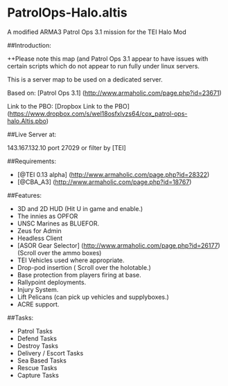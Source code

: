 # PatrolOps-Halo.altis
A modified ARMA3 Patrol Ops 3.1 mission for the TEI Halo Mod

##Introduction:

++Please note this map (and Patrol Ops 3.1 appear to have issues with certain scripts which do not appear to run fully under linux servers.

This is a server map to be used on a dedicated server. 

Based on: 
[Patrol Ops 3.1] (http://www.armaholic.com/page.php?id=23671)

Link to the PBO: 
[Dropbox Link to the PBO] (https://www.dropbox.com/s/wel18osfxlvzs64/cox_patrol-ops-halo.Altis.pbo) 

##Live Server at:

143.167.132.10 port 27029 or filter by [TEI] 



##Requirements:
* [@TEI 0.13 alpha] (http://www.armaholic.com/page.php?id=28322)
* [@CBA_A3] (http://www.armaholic.com/page.php?id=18767)

##Features:
* 3D and 2D HUD (Hit U in game and enable.) 
* The innies as OPFOR 
* UNSC Marines as BLUEFOR. 
* Zeus for Admin 
* Headless Client 
* [ASOR Gear Selector] (http://www.armaholic.com/page.php?id=26177) (Scroll over the ammo boxes) 
* TEI Vehicles used where appropriate. 
* Drop-pod insertion ( Scroll over the holotable.) 
* Base protection from players firing at base. 
* Rallypoint deployments. 
* Injury System. 
* Lift Pelicans (can pick up vehicles and supplyboxes.) 
* ACRE support. 

##Tasks:
* Patrol Tasks 
* Defend Tasks 
* Destroy Tasks 
* Delivery / Escort Tasks 
* Sea Based Tasks 
* Rescue Tasks 
* Capture Tasks
